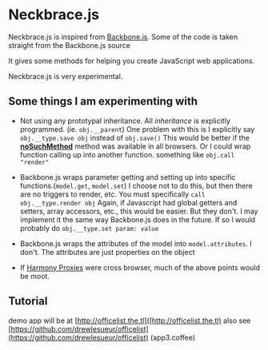 Neckbrace.js
============

Neckbrace.js is inspired from [Backbone.js](http://documentcloud.github.com/backbone/). Some of the code is taken
straight from the Backbone.js source

It gives some methods for helping you create JavaScript web applications.

Neckbrace.js is very experimental.

Some things I am experimenting with
------------------------------------

* Not using any prototypal inheritance. All *inheritance* is explicitly programmed. (ie. `obj.__parent`)
  One problem with this is I explicitly say `obj.__type.save obj` instead of `obj.save()`
  This would be better if the
  [__noSuchMethod__](https://developer.mozilla.org/en/JavaScript/Reference/Global_Objects/Object/noSuchMethod)
  method was available in all browsers.
  Or I could wrap function calling up into another function. something like `obj.call "render"`
  
* Backbone.js wraps parameter getting and setting up into specific functions.(`model.get`, `model.set`)
  I choose not to do this, but then there are no triggers to render, etc. You must specifically `call obj.__type.render obj`
  Again, if Javascript had global getters and setters, array accessors, etc., this would be easier.
  But they don't.
  I may implement it the same way Backbone.js does in the future. If so I would 
  probably do `obj.__type.set param: value`
  
* Backbone.js wraps the attributes of the model into `model.attributes`. I don't. The attributes are
  just properties on the object

* If [Harmony Proxies](http://wiki.ecmascript.org/doku.php?id=harmony:proxies) were cross browser, much of
  the above points would be moot.
    

Tutorial
--------

demo app will be at [http://officelist.the.tl]([http://officelist.the.tl)
also see [https://github.com/drewlesueur/officelist](https://github.com/drewlesueur/officelist)  (app3.coffee)
